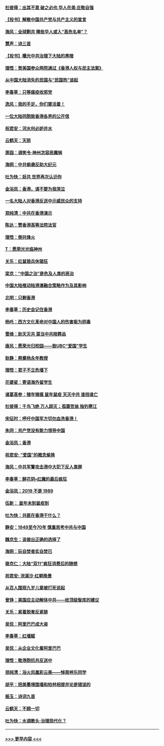 #### [杜彼得：出其不意 破之必也 华人在美 庄敬自强](../pages/nsc993/n11679554.md?t=11260501) 
#### [【投书】解散中国共产党与共产主义的宣言](../pages/nsc993/n11679177.md?t=11260501) 
#### [海风：全球剿共 哪些华人或入“高危名单”？](../pages/nsc993/n11678617.md?t=11260501) 
#### [慧声：诗三首](../pages/nsc993/n11678848.md?t=11260501) 
#### [【投书】曝光中共治理下大陆的黑暗](../pages/nsc993/n11678674.md?t=11260501) 
#### [理悟：贺美国参众两院通过《香港人权与民主法案》](../pages/nsc993/n11678104.md?t=11260501) 
#### [从中国大陆消失的民国与“民国热”谈起](../pages/nsc993/n11678075.md?t=11260501) 
#### [李春草：只等瘟疫收邪党](../pages/nsc993/n11677308.md?t=11260501) 
#### [逸风：我的手足，你们要活着！](../pages/nsc993/n11676352.md?t=11260501) 
#### [一位大陆同胞致香港各界的公开信](../pages/nsc993/n11675761.md?t=11260501) 
#### [祝君安：河水何必妒井水](../pages/nsc993/n11675746.md?t=11260501) 
#### [云鹤天：天怒](../pages/nsc993/n11675718.md?t=11260501) 
#### [莲园：调笑令‧神州怎容恶魔祸](../pages/nsc993/n11675648.md?t=11260501) 
#### [海网：中共偷袭反助大纪元](../pages/nsc993/n11673515.md?t=11260501) 
#### [吐为快：妖共 世界再次认识你](../pages/nsc993/n11673506.md?t=11260501) 
#### [金浴凤：香港，请不要为我哭泣](../pages/nsc993/n11673248.md?t=11260501) 
#### [一名大陆人对香港反送中示威民众的支持](../pages/nsc993/n11672615.md?t=11260501) 
#### [郑纯清：中共在香港演示](../pages/nsc993/n11670539.md?t=11260501) 
#### [陈达：赞香港高等法院法官](../pages/nsc993/n11669542.md?t=11260501) 
#### [理悟：倒共烽火](../pages/nsc993/n11668844.md?t=11260501) 
#### [T：愿荣光光临神州](../pages/nsc993/n11668421.md?t=11260501) 
#### [关乐：红鼠狼兵休猖狂](../pages/nsc993/n11668378.md?t=11260501) 
#### [梁京：“中国之治”是危及人类的恶治](../pages/nsc993/n11668328.md?t=11260501) 
#### [中国大陆推动陆港澳融合策略作为及其影响](../pages/nsc993/n11668157.md?t=11260501) 
#### [北明：只剩香港](../pages/nsc993/n11668002.md?t=11260501) 
#### [李春草：历史会记住香港](../pages/nsc993/n11667927.md?t=11260501) 
#### [杨吒：西方文化革命对中国人的伤害极为阴毒](../pages/nsc993/n11664521.md?t=11260501) 
#### [雪绮：助天灭共 莫当中共陪葬品](../pages/nsc993/n11662650.md?t=11260501) 
#### [唐风：愿荣光归校园——致UBC“爱国”学生](../pages/nsc993/n11662194.md?t=11260501) 
#### [耿静：祭奠杨永年教授](../pages/nsc993/n11662514.md?t=11260501) 
#### [理悟：君子不立危墙下](../pages/nsc993/n11662172.md?t=11260501) 
#### [花婆娑：寄语海外留学生](../pages/nsc993/n11662121.md?t=11260501) 
#### [诸葛高参：猪年猪瘟 鼠年鼠疫 天灭中共 谁挡谁亡](../pages/nsc993/n11661980.md?t=11260501) 
#### [杜彼得：千鸟飞绝 万人踪灭；孤蓑笠翁 独钓寒江](../pages/nsc993/n11661170.md?t=11260501) 
#### [宋征时：呼吁中国军方切勿血洗香港！](../pages/nsc993/n11415318.md?t=11260501) 
#### [朱同：共产党没有能力领导中国](../pages/nsc993/n11660421.md?t=11260501) 
#### [金浴凤：香港](../pages/nsc993/n11660419.md?t=11260501) 
#### [祝君安: “爱国”的概念偷换](../pages/nsc993/n11659706.md?t=11260501) 
#### [海风：中共军警攻击港中大犯下反人类罪](../pages/nsc993/n11659632.md?t=11260501) 
#### [李春草：醉花阴•红魔的最后疯狂](../pages/nsc993/n11659287.md?t=11260501) 
#### [金浴凤：2019 不是 1989](../pages/nsc993/n11657663.md?t=11260501) 
#### [伍新： 鼠年未到鼠疫到](../pages/nsc993/n11655098.md?t=11260501) 
#### [吐为快：共匪在香港干什么？](../pages/nsc993/n11654891.md?t=11260501) 
#### [静安：1949至今70年 慎重思考中共与中国](../pages/nsc993/n11651244.md?t=11260501) 
#### [魏京生：该做出正确的选择了](../pages/nsc993/n11653084.md?t=11260501) 
#### [海网：玩自焚者实自焚已](../pages/nsc993/n11652423.md?t=11260501) 
#### [骆克仁：大陆“双11”疯狂消费后的随想](../pages/nsc993/n11652305.md?t=11260501) 
#### [祝君安: 浣溪沙·红朝晚景](../pages/nsc993/n11652258.md?t=11260501) 
#### [从百人围观九岁儿童被打死说起](../pages/nsc993/n11651030.md?t=11260501) 
#### [曾铮：美国应主动解体中共——给顶级智库的建议](../pages/nsc993/n11649888.md?t=11260501) 
#### [关乐：紧着脱套反紧链](../pages/nsc993/n11649069.md?t=11260501) 
#### [吴侃：阿里巴巴成大盗](../pages/nsc993/n11645523.md?t=11260501) 
#### [李春草：红墙赋](../pages/nsc993/n11646389.md?t=11260501) 
#### [吴侃：从企业文化看阿里巴巴](../pages/nsc993/n11645476.md?t=11260501) 
#### [理悟：敬港胞抗共反送中](../pages/nsc993/n11645466.md?t=11260501) 
#### [郑纯清：浴火凤凰彩云美——悼周梓乐同学](../pages/nsc993/n11645155.md?t=11260501) 
#### [胡平：把美墨境围墙和柏林相提并论是错误的](../pages/nsc993/n11645134.md?t=11260501) 
#### [振玉：诗词九首](../pages/nsc993/n11644081.md?t=11260501) 
#### [云鹤天：不顾一切](../pages/nsc993/n11643508.md?t=11260501) 
#### [吐为快：水调歌头·治理现代化？](../pages/nsc993/n11643485.md?t=11260501) 

----
#### [ >>> 更早内容 <<< ](../indexes/nsc993-earlier.md)
